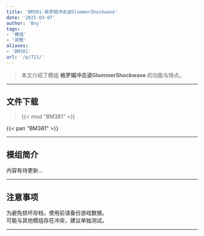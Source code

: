 ```yaml
---
title: 'BM381-格罗姆冲击波GlommerShockwave'
date: '2025-03-07'
author: 'Bny'
tags:
- '模组'
- '调整'
aliases:
- 'BM381'
url: '/p/721/'
---
```


> 本文介绍了模组 **格罗姆冲击波GlommerShockwave** 的功能与特点。

---

## 文件下载  

> {{< mod "BM381" >}}  

{{< pan "BM381" >}}  

---

## 模组简介

>  
内容有待更新...  

---

## 注意事项

>  
为避免损坏存档，使用前请备份游戏数据。  
可能与其他模组存在冲突，建议单独测试。  

---


